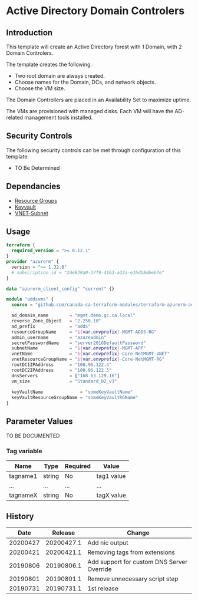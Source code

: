 # Active Directory Domain Controlers

## Introduction

This template will create an Active Directory forest with 1 Domain, with 2 Domain Controlers.

The template creates the following:

* Two root domain are always created.
* Choose names for the Domain, DCs, and network objects.  
* Choose the VM size.

The Domain Controllers are placed in an Availability Set to maximize uptime.

The VMs are provisioned with managed disks.  Each VM will have the AD-related management tools installed.

## Security Controls

The following security controls can be met through configuration of this template:

* TO Be Determined

## Dependancies

* [Resource Groups](https://github.com/canada-ca-azure-templates/resourcegroups/blob/master/readme.md)
* [Keyvault](https://github.com/canada-ca-azure-templates/keyvaults/blob/master/readme.md)
* [VNET-Subnet](https://github.com/canada-ca-azure-templates/vnet-subnet/blob/master/readme.md)

## Usage

```terraform
terraform {
  required_version = ">= 0.12.1"
}
provider "azurerm" {
  version = ">= 1.32.0"
  # subscription_id = "2de839a0-37f9-4163-a32a-e1bdb8d6eb7e"
}

data "azurerm_client_config" "current" {}

module "addsvms" {
  source = "github.com/canada-ca-terraform-modules/terraform-azurerm-active-directory?ref=20200427.2"

  ad_domain_name        = "mgmt.demo.gc.ca.local"
  reverse_Zone_Object   = "2.250.10"
  ad_prefix             = "adds"
  resourceGroupName     = "${var.envprefix}-MGMT-ADDS-RG"
  admin_username        = "azureadmin"
  secretPasswordName    = "server2016DefaultPassword"
  subnetName            = "${var.envprefix}-MGMT-APP"
  vnetName              = "${var.envprefix}-Core-NetMGMT-VNET"
  vnetResourceGroupName = "${var.envprefix}-Core-NetMGMT-RG"
  rootDC1IPAddress      = "100.96.122.4"
  rootDC2IPAddress      = "100.96.122.5"
  dnsServers            = ["168.63.129.16"]
  vm_size               = "Standard_D2_v3"
  
  keyVaultName              = "someKeyVaultName"
  keyVaultResourceGroupName = "someKeyVaultRGName"
}
```

## Parameter Values

TO BE DOCUMENTED

### Tag variable

| Name     | Type   | Required | Value      |
| -------- | ------ | -------- | ---------- |
| tagname1 | string | No       | tag1 value |
| ...      | ...    | ...      | ...        |
| tagnameX | string | No       | tagX value |

## History

| Date     | Release    | Change                                     |
| -------- | ---------- | ------------------------------------------ |
| 20200427 | 20200427.1 | Add nic output                             |
| 20200421 | 20200421.1 | Removing tags from extensions              |
| 20190806 | 20190806.1 | Add support for custom DNS Server Override |
| 20190801 | 20190801.1 | Remove unnecessary script step             |
| 20190731 | 20190731.1 | 1st release                                |
